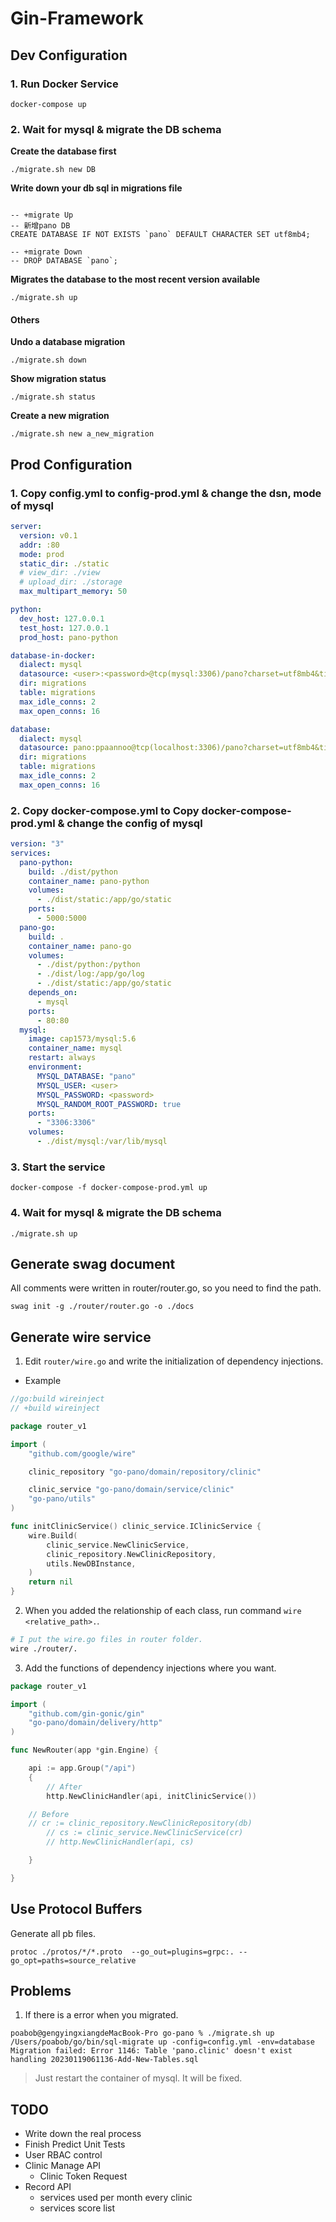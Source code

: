 # Gin-Framework


## Dev Configuration

### 1. Run Docker Service

```
docker-compose up
```

### 2. Wait for mysql & migrate the DB schema

**Create the database first**

```
./migrate.sh new DB
```

**Write down your db sql in migrations file**

```

-- +migrate Up
-- 新增pano DB
CREATE DATABASE IF NOT EXISTS `pano` DEFAULT CHARACTER SET utf8mb4;

-- +migrate Down
-- DROP DATABASE `pano`;

```

**Migrates the database to the most recent version available**

```
./migrate.sh up
```

#### Others 

**Undo a database migration**

```
./migrate.sh down
```

**Show migration status**

```
./migrate.sh status
```

**Create a new migration**

```
./migrate.sh new a_new_migration
```



## Prod Configuration

### 1. Copy config.yml to config-prod.yml & change the dsn, mode of mysql

```yml
server:
  version: v0.1
  addr: :80
  mode: prod
  static_dir: ./static
  # view_dir: ./view
  # upload_dir: ./storage
  max_multipart_memory: 50

python:
  dev_host: 127.0.0.1
  test_host: 127.0.0.1
  prod_host: pano-python

database-in-docker:
  dialect: mysql
  datasource: <user>:<password>@tcp(mysql:3306)/pano?charset=utf8mb4&timeout=10s&parseTime=True
  dir: migrations
  table: migrations
  max_idle_conns: 2
  max_open_conns: 16

database:
  dialect: mysql
  datasource: pano:ppaannoo@tcp(localhost:3306)/pano?charset=utf8mb4&timeout=10s&parseTime=True
  dir: migrations
  table: migrations
  max_idle_conns: 2
  max_open_conns: 16
```


### 2. Copy docker-compose.yml to Copy docker-compose-prod.yml & change the config of mysql

```yml
version: "3"
services:
  pano-python:
    build: ./dist/python
    container_name: pano-python
    volumes:
      - ./dist/static:/app/go/static
    ports:
      - 5000:5000
  pano-go:
    build: .
    container_name: pano-go
    volumes:
      - ./dist/python:/python
      - ./dist/log:/app/go/log
      - ./dist/static:/app/go/static
    depends_on:
      - mysql
    ports:
      - 80:80
  mysql:
    image: cap1573/mysql:5.6
    container_name: mysql
    restart: always
    environment:
      MYSQL_DATABASE: "pano"
      MYSQL_USER: <user>
      MYSQL_PASSWORD: <password>
      MYSQL_RANDOM_ROOT_PASSWORD: true
    ports:
      - "3306:3306"
    volumes:
      - ./dist/mysql:/var/lib/mysql

```

### 3. Start the service

```
docker-compose -f docker-compose-prod.yml up
```

### 4. Wait for mysql & migrate the DB schema

```
./migrate.sh up
```

## Generate swag document

All comments were written in router/router.go, so you need to find the path.

```
swag init -g ./router/router.go -o ./docs
```

## Generate wire service

1. Edit `router/wire.go` and write the initialization of dependency injections.

* Example
```go
//go:build wireinject
// +build wireinject

package router_v1

import (
	"github.com/google/wire"

	clinic_repository "go-pano/domain/repository/clinic"

	clinic_service "go-pano/domain/service/clinic"
	"go-pano/utils"
)

func initClinicService() clinic_service.IClinicService {
	wire.Build(
		clinic_service.NewClinicService,
		clinic_repository.NewClinicRepository,
		utils.NewDBInstance,
	)
	return nil
}
```

2. When you added the relationship of each class, run command `wire <relative_path>.`.

```bash
# I put the wire.go files in router folder. 
wire ./router/.
```

3. Add the functions of dependency injections where you want.

```go
package router_v1

import (
	"github.com/gin-gonic/gin"
	"go-pano/domain/delivery/http"
)

func NewRouter(app *gin.Engine) {

	api := app.Group("/api")
	{
		// After
		http.NewClinicHandler(api, initClinicService())

    // Before
    // cr := clinic_repository.NewClinicRepository(db)
		// cs := clinic_service.NewClinicService(cr)
		// http.NewClinicHandler(api, cs)

	}

}

```

## Use Protocol Buffers

Generate all pb files.

```
protoc ./protos/*/*.proto  --go_out=plugins=grpc:. --go_opt=paths=source_relative
```

## Problems

1. If there is a error when you migrated.
```
poabob@gengyingxiangdeMacBook-Pro go-pano % ./migrate.sh up    
/Users/poabob/go/bin/sql-migrate up -config=config.yml -env=database
Migration failed: Error 1146: Table 'pano.clinic' doesn't exist handling 20230119061136-Add-New-Tables.sql
```
> Just restart the container of mysql. It will be fixed.

## TODO

- Write down the real process
- Finish Predict Unit Tests
- User RBAC control
- Clinic Manage API
  - Clinic Token Request
- Record API
  - services used per month every clinic
  - services score list